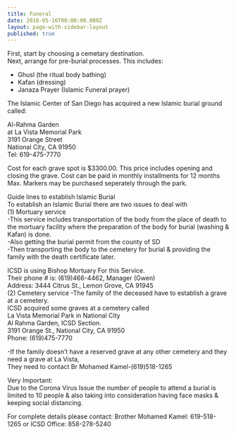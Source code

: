```yaml
---
title: Funeral
date: 2018-05-16T00:00:00.000Z
layout: page-with-sidebar-layout
published: true
---
```


First, start by choosing a cemetary destination.  
Next, arrange for pre-burial processes. This includes:  
- Ghusl (the ritual body bathing)  
- Kafan (dressing)  
- Janaza Prayer (Islamic Funeral prayer)

The Islamic Center of San Diego has acquired a new Islamic burial ground called:

Al-Rahma Garden  
at La Vista Memorial Park  
3191 Orange Street  
National City, CA 91950  
Tel: 619-475-7770

Cost for each grave spot is $3300.00. This price includes opening and closing the grave. Cost can be paid in monthly installments for 12 months Max. Markers may be purchased seperately through the park.

Guide lines to establish Islamic Burial  
To establish an Islamic Burial there are two issues to deal with  
    (1) Mortuary service  
-This service includes transportation of the body from the place of death to the mortuary facility where the preparation of the body for burial (washing & Kafan) is done.  
-Also getting the burial permit from the county of SD  
-Then transporting the body to the cemetery for burial & providing the family with the death certificate later.  

ICSD is using Bishop Mortuary For this Service.  
Their phone # is: (619)466-4462, Manager (Gwen)  
Address: 3444 Citrus St., Lemon Grove, CA 91945  
    (2) Cemetery service
-The family of the deceased have to establish a grave at a cemetery.  
ICSD acquired some graves at a cemetery called  
La Vista Memorial Park in National City  
Al Rahma Garden, ICSD Section.  
3191 Orange St., National City, CA 91950  
Phone: (619)475-7770  

-If the family doesn’t have a reserved grave at any other cemetery and they need a grave at La Vista,  
They need to contact Br Mohamed Kamel-(619)518-1265

Very Important:  
Due to the Corona Virus Issue the number of people to attend a burial is limited to 10 people   & also taking into consideration having face masks & keeping social distancing.  

For complete details please contact:
Brother Mohamed Kamel: 619-518-1265
or
ICSD Office: 858-278-5240

